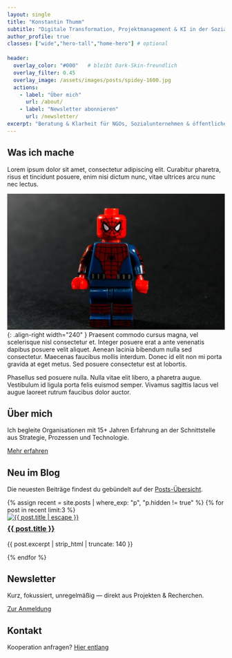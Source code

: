 ```yaml
---
layout: single
title: "Konstantin Thumm"
subtitle: "Digitale Transformation, Projektmanagement & KI in der Sozialwirtschaft"
author_profile: true
classes: ["wide","hero-tall","home-hero"] # optional

header:
  overlay_color: "#000"   # bleibt Dark-Skin-freundlich
  overlay_filter: 0.45
  overlay_image: /assets/images/posts/spidey-1600.jpg
  actions:
    - label: "Über mich"
      url: /about/
    - label: "Newsletter abonnieren"
      url: /newsletter/
excerpt: "Beratung & Klarheit für NGOs, Sozialunternehmen & öffentliche Hand."
---
```


## Was ich mache

Lorem ipsum dolor sit amet, consectetur adipiscing elit. Curabitur pharetra, risus et tincidunt posuere, enim nisi dictum nunc, vitae ultrices arcu nunc nec lectus.

![Platzhalter Inline](/assets/images/posts/spidey-600.jpg){: .align-right width="240" }
Praesent commodo cursus magna, vel scelerisque nisl consectetur et. Integer posuere erat a ante venenatis dapibus posuere velit aliquet. Aenean lacinia bibendum nulla sed consectetur. Maecenas faucibus mollis interdum. Donec id elit non mi porta gravida at eget metus. Sed posuere consectetur est at lobortis.

<div style="clear: both;"></div>

Phasellus sed posuere nulla. Nulla vitae elit libero, a pharetra augue. Vestibulum id ligula porta felis euismod semper. Vivamus sagittis lacus vel augue laoreet rutrum faucibus dolor auctor.

<div class="notice--primary about-block">
  <h2>Über mich</h2>
  <p>Ich begleite Organisationen mit 15+ Jahren Erfahrung an der Schnittstelle aus Strategie, Prozessen und Technologie.</p>
  <p><a class="btn btn--primary" href="/about/">Mehr erfahren</a></p>
</div>

## Neu im Blog
<p>Die neuesten Beiträge findest du gebündelt auf der <a href="/posts/">Posts-Übersicht</a>.</p>
<div class="posts--home-grid">
  {% assign recent = site.posts | where_exp: "p", "p.hidden != true" %}
  {% for post in recent limit:3 %}
    <article class="archive__item">
      <a class="archive__item-teaser" href="{{ post.url | relative_url }}">
        <img src="{{ post.teaser | default: site.teaser }}" alt="{{ post.title | escape }}">
      </a>
      <h3 class="archive__item-title" style="margin-top:.5rem;">
        <a href="{{ post.url | relative_url }}">{{ post.title }}</a>
      </h3>
      <p class="archive__item-excerpt">{{ post.excerpt | strip_html | truncate: 140 }}</p>
    </article>
  {% endfor %}
</div>



## Newsletter
<p>Kurz, fokussiert, unregelmäßig — direkt aus Projekten & Recherchen.</p>
<!-- Buttondown/Newsletter-Einbettung oder Link -->
<p><a class="btn btn--primary" href="/newsletter/">Zur Anmeldung</a></p>

## Kontakt
<p>Kooperation anfragen? <a class="btn" href="/contact/">Hier entlang</a></p>
